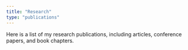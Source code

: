 ```yaml
---
title: "Research"
type: "publications"
---
```


Here is a list of my research publications, including articles, conference papers, and book chapters.
